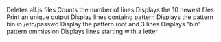 Deletes all.js files
Counts the number of lines
Displays the 10 newest files
Print an unique output
Display lines containg pattern
Displays the pattern bin in /etc/passwd
Display the pattern root and 3 lines
Displays "bin" pattern ommission
Displays lines starting with a letter
